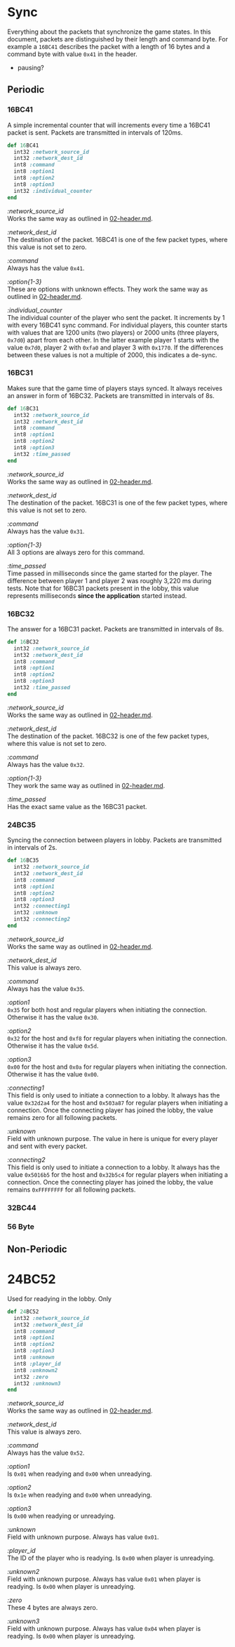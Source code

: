 # Sync

Everything about the packets that synchronize the game states. In this document, packets are distinguished by their length and command byte. For example a `16BC41` describes the packet with a length of 16 bytes and a command byte with value `0x41` in the header.

- pausing?

## Periodic



### 16BC41

A simple incremental counter that will increments every time a 16BC41 packet is sent. Packets are transmitted in intervals of 120ms.

```ruby
def 16BC41
  int32 :network_source_id
  int32 :network_dest_id
  int8 :command
  int8 :option1
  int8 :option2
  int8 :option3
  int32 :individual_counter
end
```

*:network_source_id*  
Works the same way as outlined in [02-header.md](02-header.md).

*:network_dest_id*  
The destination of the packet. 16BC41 is one of the few packet types, where this value is not set to zero.

*:command*  
Always has the value `0x41`.

*:option{1-3}*  
These are options with unknown effects. They work the same way as outlined in [02-header.md](02-header.md).

*:individual_counter*  
The individual counter of the player who sent the packet. It increments by 1 with every 16BC41 sync command. For individual players, this counter starts with values that are 1200 units (two players) or 2000 units (three players, `0x7d0`) apart from each other. In the latter example player 1 starts with the value `0x7d0`, player 2 with `0xfa0` and player 3 with `0x1770`. If the differences between these values is not a multiple of 2000, this indicates a de-sync.

### 16BC31

Makes sure that the game time of players stays synced. It always receives an answer in form of 16BC32. Packets are transmitted in intervals of 8s.

```ruby
def 16BC31
  int32 :network_source_id
  int32 :network_dest_id
  int8 :command
  int8 :option1
  int8 :option2
  int8 :option3
  int32 :time_passed
end
```

*:network_source_id*  
Works the same way as outlined in [02-header.md](02-header.md).

*:network_dest_id*  
The destination of the packet. 16BC31 is one of the few packet types, where this value is not set to zero.

*:command*  
Always has the value `0x31`.

*:option{1-3}*  
All 3 options are always zero for this command.

*:time_passed*  
Time passed in milliseconds since the game started for the player. The difference between player 1 and player 2 was roughly 3,220 ms during tests. Note that for 16BC31 packets present in the lobby, this value represents milliseconds **since the application** started instead.

### 16BC32

The answer for a 16BC31 packet. Packets are transmitted in intervals of 8s.

```ruby
def 16BC32
  int32 :network_source_id
  int32 :network_dest_id
  int8 :command
  int8 :option1
  int8 :option2
  int8 :option3
  int32 :time_passed
end
```

*:network_source_id*  
Works the same way as outlined in [02-header.md](02-header.md).

*:network_dest_id*  
The destination of the packet. 16BC32 is one of the few packet types, where this value is not set to zero.

*:command*  
Always has the value `0x32`.

*:option{1-3}*  
They work the same way as outlined in [02-header.md](02-header.md).

*:time_passed*  
Has the exact same value as the 16BC31 packet.

### 24BC35

Syncing the connection between players in lobby. Packets are transmitted in intervals of 2s.

```ruby
def 16BC35
  int32 :network_source_id
  int32 :network_dest_id
  int8 :command
  int8 :option1
  int8 :option2
  int8 :option3
  int32 :connecting1
  int32 :unknown
  int32 :connecting2
end
```

*:network_source_id*  
Works the same way as outlined in [02-header.md](02-header.md).

*:network_dest_id*  
This value is always zero.

*:command*  
Always has the value `0x35`.

*:option1*  
`0x35` for both host and regular players when initiating the connection. Otherwise it has the value `0x30`.

*:option2*  
`0x32` for the host and `0xf8` for regular players when initiating the connection. Otherwise it has the value `0x5d`.

*:option3*  
`0x00` for the host and `0x0a` for regular players when initiating the connection. Otherwise it has the value `0x00`.

*:connecting1*  
This field is only used to initiate a connection to a lobby. It always has the value `0x32d2a4` for the host and `0x503a87` for regular players when initiating a connection. Once the connecting player has joined the lobby, the value remains zero for all following packets.

*:unknown*  
Field with unknown purpose. The value in here is unique for every player and sent with every packet.

*:connecting2*  
This field is only used to initiate a connection to a lobby. It always has the value `0x5016b5` for the host and `0x32b5c4` for regular players when initiating a connection. Once the connecting player has joined the lobby, the value remains `0xFFFFFFFF` for all following packets.

### 32BC44

### 56 Byte

## Non-Periodic

# 24BC52

Used for readying in the lobby. Only

```ruby
def 24BC52
  int32 :network_source_id
  int32 :network_dest_id
  int8 :command
  int8 :option1
  int8 :option2
  int8 :option3
  int8 :unknown
  int8 :player_id
  int8 :unknown2
  int32 :zero
  int32 :unknown3
end
```

*:network_source_id*  
Works the same way as outlined in [02-header.md](02-header.md).

*:network_dest_id*  
This value is always zero.

*:command*  
Always has the value `0x52`.

*:option1*  
Is `0x01` when readying and `0x00` when unreadying.

*:option2*  
Is `0x1e` when readying and `0x00` when unreadying.

*:option3*  
Is `0x00` when readying or unreadying.

*:unknown*  
Field with unknown purpose. Always has value `0x01`.

*:player_id*  
The ID of the player who is readying. Is `0x00` when player is unreadying.

*:unknown2*  
Field with unknown purpose. Always has value `0x01` when player is readying. Is `0x00` when player is unreadying.

*:zero*  
These 4 bytes are always zero.

*:unknown3*  
Field with unknown purpose. Always has value `0x04` when player is readying. Is `0x00` when player is unreadying.

